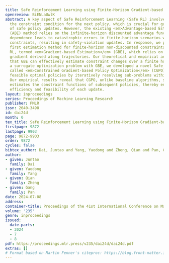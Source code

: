 ```yaml
---
title: Safe Reinforcement Learning using Finite-Horizon Gradient-based Estimation
openreview: BiENLaUwlK
abstract: A key aspect of Safe Reinforcement Learning (Safe RL) involves estimating
  the constraint condition for the next policy, which is crucial for guiding the optimization
  of safe policy updates. However, the existing <em>Advantage-based Estimation</em>
  (ABE) method relies on the infinite-horizon discounted advantage function. This
  dependence leads to catastrophic errors in finite-horizon scenarios with non-discounted
  constraints, resulting in safety-violation updates. In response, we propose the
  first estimation method for finite-horizon non-discounted constraints in deep Safe
  RL, termed <em>Gradient-based Estimation</em> (GBE), which relies on the analytic
  gradient derived along trajectories. Our theoretical and empirical analyses demonstrate
  that GBE can effectively estimate constraint changes over a finite horizon. Constructing
  a surrogate optimization problem with GBE, we developed a novel Safe RL algorithm
  called <em>Constrained Gradient-based Policy Optimization</em> (CGPO). CGPO identifies
  feasible optimal policies by iteratively resolving sub-problems within trust regions.
  Our empirical results reveal that CGPO, unlike baseline algorithms, successfully
  estimates the constraint functions of subsequent policies, thereby ensuring the
  efficiency and feasibility of each update.
layout: inproceedings
series: Proceedings of Machine Learning Research
publisher: PMLR
issn: 2640-3498
id: dai24d
month: 0
tex_title: Safe Reinforcement Learning using Finite-Horizon Gradient-based Estimation
firstpage: 9872
lastpage: 9903
page: 9872-9903
order: 9872
cycles: false
bibtex_author: Dai, Juntao and Yang, Yaodong and Zheng, Qian and Pan, Gang
author:
- given: Juntao
  family: Dai
- given: Yaodong
  family: Yang
- given: Qian
  family: Zheng
- given: Gang
  family: Pan
date: 2024-07-08
address:
container-title: Proceedings of the 41st International Conference on Machine Learning
volume: '235'
genre: inproceedings
issued:
  date-parts:
  - 2024
  - 7
  - 8
pdf: https://proceedings.mlr.press/v235/dai24d/dai24d.pdf
extras: []
# Format based on Martin Fenner's citeproc: https://blog.front-matter.io/posts/citeproc-yaml-for-bibliographies/
---
```

